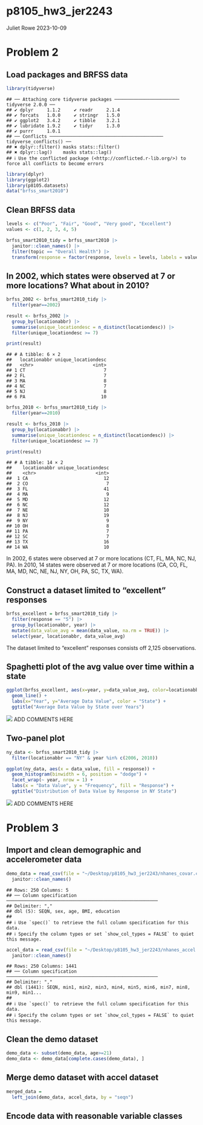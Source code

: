 p8105_hw3_jer2243
================
Juliet Rowe
2023-10-09

# Problem 2

## Load packages and BRFSS data

``` r
library(tidyverse)
```

    ## ── Attaching core tidyverse packages ──────────────────────── tidyverse 2.0.0 ──
    ## ✔ dplyr     1.1.2     ✔ readr     2.1.4
    ## ✔ forcats   1.0.0     ✔ stringr   1.5.0
    ## ✔ ggplot2   3.4.2     ✔ tibble    3.2.1
    ## ✔ lubridate 1.9.2     ✔ tidyr     1.3.0
    ## ✔ purrr     1.0.1     
    ## ── Conflicts ────────────────────────────────────────── tidyverse_conflicts() ──
    ## ✖ dplyr::filter() masks stats::filter()
    ## ✖ dplyr::lag()    masks stats::lag()
    ## ℹ Use the conflicted package (<http://conflicted.r-lib.org/>) to force all conflicts to become errors

``` r
library(dplyr)
library(ggplot2)
library(p8105.datasets)
data("brfss_smart2010")
```

## Clean BRFSS data

``` r
levels <- c("Poor", "Fair", "Good", "Very good", "Excellent")
values <- c(1, 2, 3, 4, 5)

brfss_smart2010_tidy = brfss_smart2010 |>
  janitor::clean_names() |>
  filter(topic == "Overall Health") |>
  transform(response = factor(response, levels = levels, labels = values, ordered = TRUE))
```

## In 2002, which states were observed at 7 or more locations? What about in 2010?

``` r
brfss_2002 <- brfss_smart2010_tidy |>
  filter(year==2002)

result <- brfss_2002 |>
  group_by(locationabbr) |>
  summarise(unique_locationdesc = n_distinct(locationdesc)) |>
  filter(unique_locationdesc >= 7)

print(result)
```

    ## # A tibble: 6 × 2
    ##   locationabbr unique_locationdesc
    ##   <chr>                      <int>
    ## 1 CT                             7
    ## 2 FL                             7
    ## 3 MA                             8
    ## 4 NC                             7
    ## 5 NJ                             8
    ## 6 PA                            10

``` r
brfss_2010 <- brfss_smart2010_tidy |>
  filter(year==2010)

result <- brfss_2010 |>
  group_by(locationabbr) |>
  summarise(unique_locationdesc = n_distinct(locationdesc)) |>
  filter(unique_locationdesc >= 7)

print(result)
```

    ## # A tibble: 14 × 2
    ##    locationabbr unique_locationdesc
    ##    <chr>                      <int>
    ##  1 CA                            12
    ##  2 CO                             7
    ##  3 FL                            41
    ##  4 MA                             9
    ##  5 MD                            12
    ##  6 NC                            12
    ##  7 NE                            10
    ##  8 NJ                            19
    ##  9 NY                             9
    ## 10 OH                             8
    ## 11 PA                             7
    ## 12 SC                             7
    ## 13 TX                            16
    ## 14 WA                            10

In 2002, 6 states were observed at 7 or more locations (CT, FL, MA, NC,
NJ, PA). In 2010, 14 states were observed at 7 or more locations (CA,
CO, FL, MA, MD, NC, NE, NJ, NY, OH, PA, SC, TX, WA).

## Construct a dataset limited to “excellent” responses

``` r
brfss_excellent = brfss_smart2010_tidy |>
  filter(response == "5") |>
  group_by(locationabbr, year) |>
  mutate(data_value_avg = mean(data_value, na.rm = TRUE)) |>
  select(year, locationabbr, data_value_avg)
```

The dataset limited to “excellent” responses consists off 2,125
observations.

## Spaghetti plot of the avg value over time within a state

``` r
ggplot(brfss_excellent, aes(x=year, y=data_value_avg, color=locationabbr, group=locationabbr)) + 
  geom_line() +
  labs(x="Year", y="Average Data Value", color = "State") +
  ggtitle("Average Data Value by State over Years")
```

![](p8105_hw3_jer2243_files/figure-gfm/unnamed-chunk-5-1.png)<!-- -->
ADD COMMENTS HERE

## Two-panel plot

``` r
ny_data <- brfss_smart2010_tidy |>
  filter(locationabbr == "NY" & year %in% c(2006, 2010))

ggplot(ny_data, aes(x = data_value, fill = response)) +
  geom_histogram(binwidth = 6, position = "dodge") +
  facet_wrap(~ year, nrow = 1) +
  labs(x = "Data Value", y = "Frequency", fill = "Response") +
  ggtitle("Distribution of Data Value by Response in NY State")
```

![](p8105_hw3_jer2243_files/figure-gfm/unnamed-chunk-6-1.png)<!-- -->
ADD COMMENTS HERE

# Problem 3

## Import and clean demographic and accelerometer data

``` r
demo_data = read_csv(file = "~/Desktop/p8105_hw3_jer2243/nhanes_covar.csv", skip=4) |>
  janitor::clean_names()
```

    ## Rows: 250 Columns: 5
    ## ── Column specification ────────────────────────────────────────────────────────
    ## Delimiter: ","
    ## dbl (5): SEQN, sex, age, BMI, education
    ## 
    ## ℹ Use `spec()` to retrieve the full column specification for this data.
    ## ℹ Specify the column types or set `show_col_types = FALSE` to quiet this message.

``` r
accel_data = read_csv(file = "~/Desktop/p8105_hw3_jer2243/nhanes_accel.csv") |>
  janitor::clean_names()
```

    ## Rows: 250 Columns: 1441
    ## ── Column specification ────────────────────────────────────────────────────────
    ## Delimiter: ","
    ## dbl (1441): SEQN, min1, min2, min3, min4, min5, min6, min7, min8, min9, min1...
    ## 
    ## ℹ Use `spec()` to retrieve the full column specification for this data.
    ## ℹ Specify the column types or set `show_col_types = FALSE` to quiet this message.

## Clean the demo dataset

``` r
demo_data <- subset(demo_data, age>=21)
demo_data <- demo_data[complete.cases(demo_data), ]
```

## Merge demo dataset with accel dataset

``` r
merged_data = 
  left_join(demo_data, accel_data, by = "seqn")
```

## Encode data with reasonable variable classes
